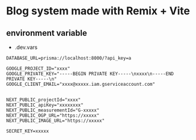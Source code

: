 # Blog system made with Remix + Vite

## environment variable

- .dev.vars

```env
DATABASE_URL=prisma://localhost:8000/?api_key=a

GOOGLE_PROJECT_ID="xxxx"
GOOGLE_PRIVATE_KEY="-----BEGIN PRIVATE KEY-----\nxxxx\n-----END PRIVATE KEY-----\n"
GOOGLE_CLIENT_EMAIL="xxxx@xxxxx.iam.gserviceaccount.com"


NEXT_PUBLIC_projectId="xxxx"
NEXT_PUBLIC_apiKey="xxxxxxxx"
NEXT_PUBLIC_measurementId="G-xxxxx"
NEXT_PUBLIC_OGP_URL="https://xxxxx"
NEXT_PUBLIC_IMAGE_URL="https://xxxxx"

SECRET_KEY=xxxxx
```
